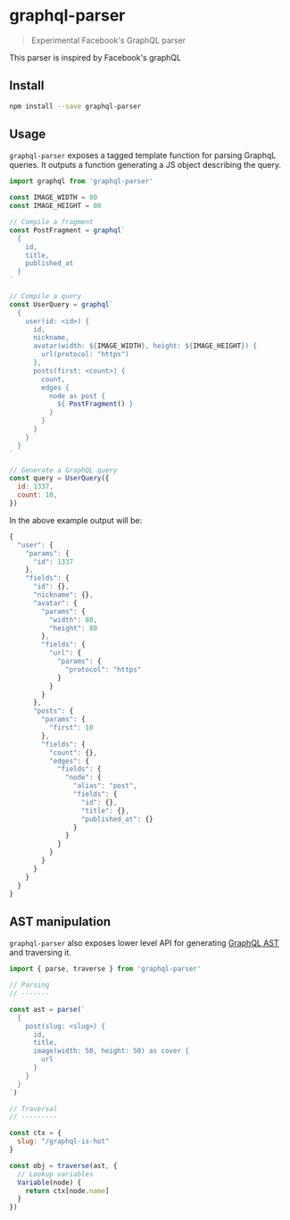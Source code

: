# graphql-parser

> Experimental Facebook's GraphQL parser

This parser is inspired by Facebook's graphQL

## Install

```sh
npm install --save graphql-parser
```

## Usage

`graphql-parser` exposes a tagged template function for parsing GraphqL queries. It outputs a function generating a JS object describing the query.

```js
import graphql from 'graphql-parser'

const IMAGE_WIDTH = 80
const IMAGE_HEIGHT = 80

// Compile a fragment
const PostFragment = graphql`
  {
    id,
    title,
    published_at
  }
`

// Compile a query
const UserQuery = graphql`
  {
    user(id: <id>) {
      id,
      nickname,
      avatar(width: ${IMAGE_WIDTH}, height: ${IMAGE_HEIGHT}) {
        url(protocol: "https")
      },
      posts(first: <count>) {
        count,
        edges {
          node as post {
            ${ PostFragment() }
          }
        }
      }
    }
  }
`

// Generate a GraphQL query
const query = UserQuery({
  id: 1337,
  count: 10,
})
```

In the above example output will be:

```js
{
  "user": {
    "params": {
      "id": 1337
    },
    "fields": {
      "id": {},
      "nickname": {},
      "avatar": {
        "params": {
          "width": 80,
          "height": 80
        },
        "fields": {
          "url": {
            "params": {
              "protocol": "https"
            }
          }
        }
      },
      "posts": {
        "params": {
          "first": 10
        },
        "fields": {
          "count": {},
          "edges": {
            "fields": {
              "node": {
                "alias": "post",
                "fields": {
                  "id": {},
                  "title": {},
                  "published_at": {}
                }
              }
            }
          }
        }
      }
    }
  }
}
```

## AST manipulation

`graphql-parser` also exposes lower level API for generating [GraphQL AST][docs-ast] and traversing it.

```js
import { parse, traverse } from 'graphql-parser'

// Parsing
// -------

const ast = parse(`
  {
    post(slug: <slug>) {
      id,
      title,
      image(width: 50, height: 50) as cover {
        url
      }
    }
  }
`)

// Traversal
// ---------

const ctx = {
  slug: "/graphql-is-hot"
}

const obj = traverse(ast, {
  // Lookup variables
  Variable(node) {
    return ctx[node.name]
  }
})

```

[docs-ast]: docs/ast.md

